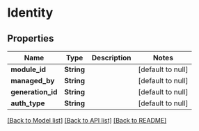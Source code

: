 # Identity

## Properties
Name | Type | Description | Notes
------------ | ------------- | ------------- | -------------
**module_id** | **String** |  | [default to null]
**managed_by** | **String** |  | [default to null]
**generation_id** | **String** |  | [default to null]
**auth_type** | **String** |  | [default to null]

[[Back to Model list]](../README.md#documentation-for-models) [[Back to API list]](../README.md#documentation-for-api-endpoints) [[Back to README]](../README.md)



